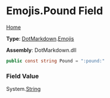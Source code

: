 # Emojis\.Pound Field

[Home](../../../README.md)

**Type**: [DotMarkdown](../../README.md)\.[Emojis](../README.md)

**Assembly**: DotMarkdown\.dll

```csharp
public const string Pound = ":pound:"
```

### Field Value

System\.[String](https://docs.microsoft.com/en-us/dotnet/api/system.string)